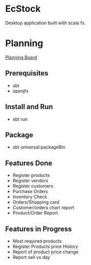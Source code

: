 EcStock
================
Desktop application built with scala fx.

# Planning
[Planning Board](https://github.com/kapit4n/ec-stock/projects/1)

## Prerequisites
* sbt
* openjfx

## Install and Run
* sbt run

## Package
* sbt universal:packageBin

## Features Done
* Register products
* Register vendors
* Register customers
* Purchase Orders
* Inventory Check
* Orders/Shopping card
* Customer/orders chart report
* Product/Order Report
## Features in Progress
* Most required products
* Register Products price History
* Report of product price change
* Report sell vs day

